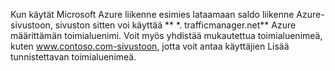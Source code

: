 Kun käytät Microsoft Azure liikenne esimies lataamaan saldo liikenne Azure-sivustoon, sivuston sitten voi käyttää ** \*. trafficmanager.net** Azure määrittämän toimialuenimi. Voit myös yhdistää mukautettua toimialuenimeä, kuten www.contoso.com-sivustoon, jotta voit antaa käyttäjien Lisää tunnistettavan toimialuenimeä.
